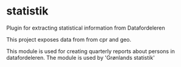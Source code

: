 statistik
============

Plugin for extracting statistical information from Datafordeleren

This project exposes data from from cpr and geo.

This module is used for creating quarterly reports about persons in datafordeleren. The module is used by 'Grønlands
statistik'

